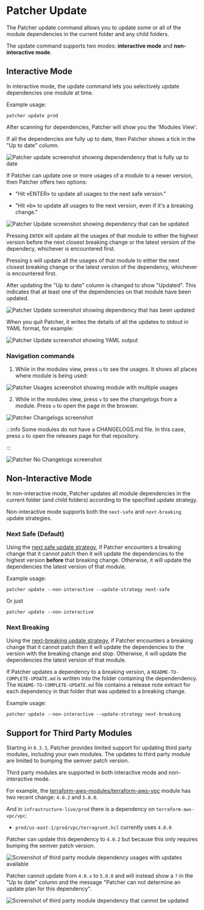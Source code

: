 # Patcher Update

The Patcher update command allows you to update some or all of the module dependencies in the current folder and any child folders.

The update command supports two modes: **interactive mode** and **non-interactive mode**.

## Interactive Mode

In interactive mode, the update command lets you selectively update dependencies one module at time.

Example usage:
```
patcher update prod
```

After scanning for dependencies, Patcher will show you the 'Modules View'.

If all the dependencies are fully up to date, then Patcher shows a tick in the "Up to date" column.

![Patcher update screenshot showing dependendency that is fully up to date](/img/guides/stay-up-to-date/patcher/patcher-update-overview-futd.png)

If Patcher can update one or more usages of a module to a newer version, then Patcher offers two options:

* "Hit «ENTER» to update all usages to the next safe version."

* "Hit «b» to update all usages to the next version, even if it's a breaking change."

![Patcher Update screenshot showing dependency that can be updated](/img/guides/stay-up-to-date/patcher/patcher-update-overview-update-available.png)

Pressing `ENTER` will update all the usages of that module to either the highest version before the next closest breaking change or the latest version of the dependecy, whichever is encountered first.

Pressing `b` will update all the usages of that module to either the next closest breaking change or the latest version of the dependency, whichever is encountered first.

After updating the "Up to date" column is changed to show "Updated". This indicates that at least one of the dependencies on that module have been updated.

![Patcher Update screenshot showing dependency that has been updated](/img/guides/stay-up-to-date/patcher/patcher-update-overview-updated.png)

When you quit Patcher, it writes the details of all the updates to stdout in YAML format, for example:

![Patcher Update screenshot showing YAML output](/img/guides/stay-up-to-date/patcher/patcher-update-yaml-output.png)

### Navigation commands

1. While in the modules view, press `u` to see the usages. It shows all places where module is being used:

![Patcher Usages screenshot showing module with multiple usages](/img/guides/stay-up-to-date/patcher/patcher-update-usages-update-available.png)

2. While in the modules view, press `v` to see the changelogs from a module. Press `o` to open the page in the browser.

![Patcher Changelogs screenshot](/img/guides/stay-up-to-date/patcher/patcher-update-changelog.png)

:::info
Some modules do not have a CHANGELOGS.md file. In this case, press `o` to open the releases page for that repository.

:::

![Patcher No Changelogs screenshot](/img/guides/stay-up-to-date/patcher/patcher-update-no-changelog.png)

## Non-Interactive Mode

In non-interactive mode, Patcher updates all module dependencies in the current folder (and child folders) according to the specified update strategy.

Non-interactive mode supports both the `next-safe` and `next-breaking` update strategies. 

### Next Safe (Default)

Using the [next safe update strategy](/patcher/update-strategies#next-safe-update-strategy-default), if Patcher encounters a breaking change that it cannot patch then it will update the dependencies to the highest version **before** that breaking change. Otherwise, it will update the dependencies the latest version of that module.

Example usage:
```
patcher update --non-interactive --update-strategy next-safe
```
Or just
```
patcher update --non-interactive
```

### Next Breaking

Using the [next-breaking update strategy](/patcher/update-strategies#next-breaking-update-strategy), if Patcher encounters a breaking change that it cannot patch then it will update the dependencies to the version with the breaking change and stop. Otherwise, it will update the dependencies the latest version of that module.

If Patcher updates a dependency to a breaking version, a `README-TO-COMPLETE-UPDATE.md` is written into the folder containing the dependendency. The `README-TO-COMPLETE-UPDATE.md` file contains a release note extract for each dependency in that folder that was updated to a breaking change.

Example usage:
```
patcher update --non-interactive --update-strategy next-breaking
```

## Support for Third Party Modules

Starting in `0.3.3`, Patcher provides limited support for updating third party modules, including your own modules. The updates to third party module are limited to bumping the semver patch version.

Third party modules are supported in both interactive mode and non-interactive mode.

For example, the [terraform-aws-modules/terraform-aws-vpc](https://github.com/terraform-aws-modules/terraform-aws-vpc) module has two recent change: `4.0.2` and `5.0.0`.

And in `infrastructure-live/prod` there is a dependency on `terraform-aws-vpc/vpc`:
- `prod/us-east-1/prod/vpc/terragrunt.hcl` currently uses `4.0.0`

Patcher can update this dependency to `4.0.2` but because this only requires bumping the semver patch version.

![Screenshot of third party module dependency usages with updates available](/img/guides/stay-up-to-date/patcher/patcher-update-usages-3p-update-available.png)

Patcher cannot update from `4.0.x` to `5.0.0` and will instead show a `?` in the "Up to date" column and the message "Patcher can not determine an update plan for this dependency".

![Screenshot of third party module dependency that cannot be updated](/img/guides/stay-up-to-date/patcher/patcher-update-overview-3p-no-plan.png)


<!-- ##DOCS-SOURCER-START
{
  "sourcePlugin": "local-copier",
  "hash": "44e06b47148be6cb5c65ae9b1134d619"
}
##DOCS-SOURCER-END -->
